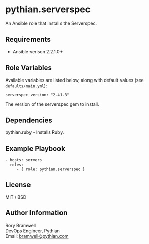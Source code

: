 pythian.serverspec
=========

An Ansible role that installs the Serverspec.

Requirements
------------

- Ansible verison 2.2.1.0+

Role Variables
--------------

Available variables are listed below, along with default values (see `defaults/main.yml`):

    serverspec_version: "2.41.3"

The version of the serverspec gem to install.

Dependencies
------------

pythian.ruby - Installs Ruby.

Example Playbook
----------------

    - hosts: servers
      roles:
         - { role: pythian.serverspec }

License
-------

MIT / BSD

Author Information
------------------

Rory Bramwell   
DevOps Engineer, Pythian  
Email: [bramwell@pythian.com](mailto:bramwell@pythian.com)
